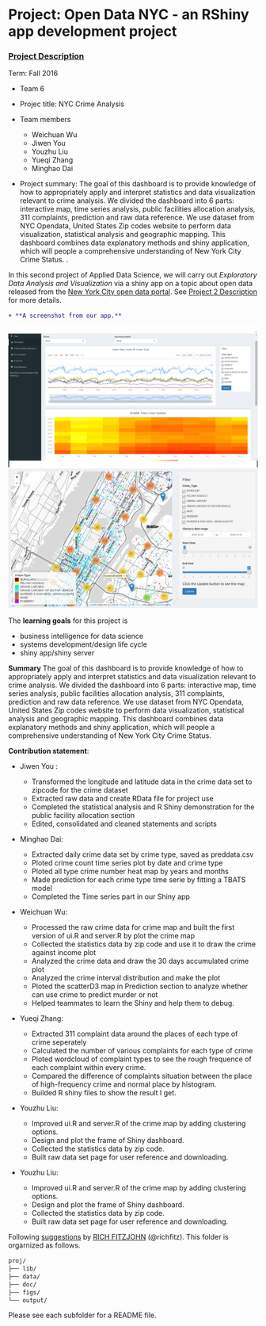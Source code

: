 # Project: Open Data NYC - an RShiny app development project
### [Project Description](doc/project2_desc.md)

Term: Fall 2016

+ Team 6
+ Projec title: NYC Crime Analysis
+ Team members
	+ Weichuan Wu
	+ Jiwen You
	+ Youzhu Liu
	+ Yueqi Zhang
	+ Minghao Dai
	
+ Project summary:
The goal of this dashboard is to provide knowledge of how to appropriately apply and interpret statistics and data visualization relevant to crime analysis.
We divided the dashboard into 6 parts: interactive map, time series analysis, public facilities allocation analysis, 311 complaints, prediction and raw data reference.
We use dataset from NYC Opendata, United States Zip codes website to perform data visualization, statistical analysis and geographic mapping.
This dashboard combines data explanatory methods and shiny application, which will people a comprehensive understanding of New York City Crime Status.
.

In this second project of Applied Data Science, we will carry out *Exploratory Data Analysis and Visualization* via a shiny app on a topic about open data released from the [New York City open data portal](https://nycopendata.socrata.com/). See [Project 2 Description](doc/project2_desc.md) for more details.  

```diff
+ **A screenshot from our app.**
```

![screenshot](doc/app_screenshot.png)
![screenshot](doc/app_screenshot1.png)

The **learning goals** for this project is 
- business intelligence for data science
- systems development/design life cycle
- shiny app/shiny server

**Summary**
The goal of this dashboard is to provide knowledge of how to appropriately apply and interpret statistics and data visualization relevant to crime analysis.
We divided the dashboard into 6 parts: interactive map, time series analysis, public facilities allocation analysis, 311 complaints, prediction and raw data reference.
We use dataset from NYC Opendata, United States Zip codes website to perform data visualization, statistical analysis and geographic mapping.
This dashboard combines data explanatory methods and shiny application, which will people a comprehensive understanding of New York City Crime Status.

**Contribution statement**: 
+ Jiwen You :
	+ Transformed the longitude and latitude data in the crime data set to zipcode for the crime dataset
	+ Extracted raw data and create RData file for project use
	+ Completed the statistical analysis and R Shiny demonstration for the public facility allocation section
	+ Edited, consolidated and cleaned statements and scripts

+ Minghao Dai: 
         
	+ Extracted daily crime data set by crime type, saved as preddata.csv
	+ Ploted crime count time series plot by date and crime type
	+ Ploted all type crime number heat map by years and months
	+ Made prediction for each crime type time serie by fitting a TBATS model
	+ Completed the Time series part in our Shiny app

+ Weichuan Wu: 
         
	+ Processed the raw crime data for crime map and built the first version of ui.R and server.R by plot the crime map
	+ Collected the statistics data by zip code and use it to draw the crime against income plot
	+ Analyzed the crime data and draw the 30 days accumulated crime plot
	+ Analyzed the crime interval distribution and make the plot
	+ Ploted the scatterD3 map in Prediction section to analyze whether can use crime to predict murder or not
	+ Helped teammates to learn the Shiny and help them to debug.
	
+ Yueqi Zhang:

	+ Extracted 311 complaint data around the places of each type of crime seperately
	+ Calculated the number of various complaints for each type of crime 
	+ Ploted wordcloud of complaint types to see the rough frequence of each complaint within every crime.
	+ Compared the difference of complaints situation between the place of high-frequency crime and normal place by histogram.
	+ Builded R shiny files to show the result I get. 
	
+ Youzhu Liu: 

	+ Improved ui.R and server.R of the crime map by adding clustering options.
	+ Design and plot the frame of Shiny dashboard.
	+ Collected the statistics data by zip code.
	+ Built raw data set page for user reference and downloading.

+ Youzhu Liu: 

	+ Improved ui.R and server.R of the crime map by adding clustering options.
	+ Design and plot the frame of Shiny dashboard.
	+	Collected the statistics data by zip code.
	+ Built raw data set page for user reference and downloading.


Following [suggestions](http://nicercode.github.io/blog/2013-04-05-projects/) by [RICH FITZJOHN](http://nicercode.github.io/about/#Team) (@richfitz). This folder is orgarnized as follows.

```
proj/
├── lib/
├── data/
├── doc/
├── figs/
└── output/
```

Please see each subfolder for a README file.

